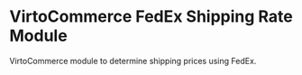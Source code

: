 # VirtoCommerce FedEx Shipping Rate Module
VirtoCommerce module to determine shipping prices using FedEx.
